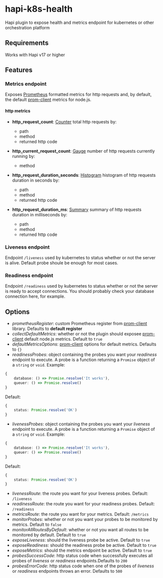 # hapi-k8s-health

Hapi plugin to expose health and metrics endpoint for kubernetes or other orchestration platform

## Requirements

Works with Hapi v17 or higher

## Features

### Metrics endpoint

Exposes [Prometheus](https://prometheus.io/) formatted metrics for http requests and, by default, the default [prom-client](https://github.com/siimon/prom-client) metrics for node.js.

#### http metrics

- **http_request_count**: [Counter](https://github.com/siimon/prom-client#counter) total http requests by:
    - path
    - method
    - returned http code

- **http_current_request_count**: [Gauge](https://github.com/siimon/prom-client#gauge) number of http requests currently running by:
    - method

- **http_request_duration_seconds**: [Histogram](https://github.com/siimon/prom-client#histogram) histogram of http requests duration in seconds by:
    - path
    - method
    - returned http code

- **http_request_duration_ms**: [Summary](https://github.com/siimon/prom-client#summary) summary of http requests duration in milliseconds by:
    - path
    - method
    - returned http code

### Liveness endpoint

Endpoint `/liveness` used by kubernetes to status whether or not the server is alive. Default probe shoule be enough for most cases.

### Readiness endpoint

Endpoint `/readiness` used by kubernetes to status whether or not the server is ready to accept connections. You should probably check your database connection here, for example.

## Options

- _prometheusRegister_: custom Prometheus register from [prom-client](https://github.com/siimon/prom-client) library. Defaults to **default register**
- _collectDefaultMetrics_: whether or not the plugin should exposee [prom-client](https://github.com/siimon/prom-client) default node.js metrics. Default to `true`
- _defaultMetricsOptions_: [prom-client](https://github.com/siimon/prom-client) options for default metrics. Defaults to `{}`
- _readinessProbes_: object containing the probes you want your *readiness* endpoint to execute. A probe is a function returning a `Promise` object of a `string` or `void`. Example:
```typescript
{
    database: () => Promise.resolve('It works'),
    queuer: () => Promise.resolve()
}
```

Default: 

```typescript
{
    status: Promise.resolve('OK')
}
```
- _livenessProbes_: object containing the probes you want your *liveness* endpoint to execute. A probe is a function returning a `Promise` object of a `string` or `void`. Example:
```typescript
{
    database: () => Promise.resolve('It works'),
    queuer: () => Promise.resolve()
}
```

Default: 

```typescript
{
    status: Promise.resolve('OK')
}
```
- _livenessRoute_: the route you want for your liveness probes. Default: `/liveness`
- _readinessRoute_: the route you want for your readiness probes. Default: `/readiness`
- _metricsRoute_: the route you want for your metrics. Default: `/metrics`
- _monitorProbes_: whether or not you want your probes to be monitored by metrics. Default to `false`
- _monitorAllRoutesByDefault_: whether or not you want all routes to be monitored by default. Default to `true`
- _exposeLiveness_: should the liveness probe be active. Default to `true` 
- _exposeReadiness_: should the readiness probe be active. Default to `true` 
- _exposeMetrics_: should the metrics endpoint be active. Default to `true` 
- _probesSuccessCode_: http status code when successfully executes all probes of *liveness* or *readiness* endpoints.Defaults to `200`
- _probesErrorCode_: http status code when one of the probes of *liveness* or *readiness* endpoints throws an error. Defaults to `500`